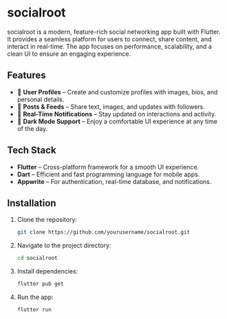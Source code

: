 # socialroot

socialroot is a modern, feature-rich social networking app built with Flutter. It provides a seamless platform for users to connect, share content, and interact in real-time. The app focuses on performance, scalability, and a clean UI to ensure an engaging experience.

## Features
- 📝 **User Profiles** – Create and customize profiles with images, bios, and personal details.  
- 📢 **Posts & Feeds** – Share text, images, and updates with followers.  
- 🔔 **Real-Time Notifications** – Stay updated on interactions and activity.  
- 🌙 **Dark Mode Support** – Enjoy a comfortable UI experience at any time of the day.  

## Tech Stack
- **Flutter** – Cross-platform framework for a smooth UI experience.  
- **Dart** – Efficient and fast programming language for mobile apps.  
- **Appwrite** – For authentication, real-time database, and notifications.  

## Installation
1. Clone the repository:  
   ```sh
   git clone https://github.com/yourusername/socialroot.git
2. Navigate to the project directory:  
   ```sh
   cd socialroot
3. Install dependencies:  
   ```sh
   flutter pub get
4. Run the app:  
   ```sh
   flutter run
